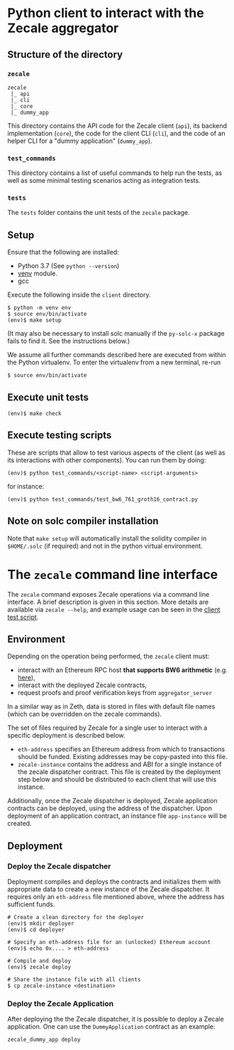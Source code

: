 # Python client to interact with the Zecale aggregator

## Structure of the directory

### `zecale`

```
zecale
 |_ api
 |_ cli
 |_ core
 |_ dummy_app
```

This directory contains the API code for the Zecale client (`api`), its backend implementation (`core`), the code for the client CLI (`cli`), and the code of an helper CLI for a "dummy application" (`dummy_app`).

### `test_commands`

This directory contains a list of useful commands to help run the tests, as well as some minimal testing scenarios acting as integration tests.

### `tests`

The `tests` folder contains the unit tests of the `zecale` package.

## Setup

Ensure that the following are installed:

- Python 3.7 (See `python --version`)
- [venv](https://docs.python.org/3/library/venv.html#module-venv) module.
- gcc

Execute the following inside the `client` directory.
```console
$ python -m venv env
$ source env/bin/activate
(env)$ make setup
```

(It may also be necessary to install solc manually if the `py-solc-x` package
fails to find it. See the instructions below.)

We assume all further commands described here are executed from within the
Python virtualenv.  To enter the virtualenv from a new terminal, re-run
```console
$ source env/bin/activate
```

## Execute unit tests

```console
(env)$ make check
```

## Execute testing scripts

These are scripts that allow to test various aspects of the client (as well as
its interactions with other components). You can run them by doing:

```console
(env)$ python test_commands/<script-name> <script-arguments>
```

for instance:
```console
(env)$ python test_commands/test_bw6_761_groth16_contract.py
```

## Note on solc compiler installation

Note that `make setup` will automatically install the solidity compiler in `$HOME/.solc`
(if required) and not in the python virtual environment.

# The `zecale` command line interface

The `zecale` command exposes Zecale operations via a command line interface. A
brief description is given in this section. More details are available via
`zecale --help`, and example usage can be seen in the [client test
script](../scripts/test_client).

## Environment

Depending on the operation being performed, the `zecale` client must:
- interact with an Ethereum RPC host **that supports BW6 arithmetic** (e.g. [here](https://github.com/clearmatics/ganache-cli/tree/v6.10.1-clearmatics)),
- interact with the deployed Zecale contracts,
- request proofs and proof verification keys from `aggregator_server`

In a similar way as in Zeth, data is stored in files with
default file names (which can be overridden on the zecale commands).

The set of files required by Zecale for a single user to interact with a specific
deployment is described below.

- `eth-address` specifies an Ethereum address from which to transactions should
  be funded. Existing addresses may be copy-pasted into this file.
- `zecale-instance` contains the address and ABI for a single instance of the
  zecale dispatcher contract. This file is created by the deployment step below
  and should be distributed to each client that will use this instance.

Additionally, once the Zecale dispatcher is deployed, Zecale application
contracts can be deployed, using the address of the dispatcher. Upon
deployment of an application contract, an instance file `app-instance` will
be created.

## Deployment

### Deploy the Zecale dispatcher

Deployment compiles and deploys the contracts and initializes them with
appropriate data to create a new instance of the Zecale dispatcher. It requires
only an `eth-address` file mentioned above, where the address has sufficient
funds.

```console
# Create a clean directory for the deployer
(env)$ mkdir deployer
(env)$ cd deployer

# Specify an eth-address file for an (unlocked) Ethereum account
(env)$ echo 0x.... > eth-address

# Compile and deploy
(env)$ zecale deploy

# Share the instance file with all clients
$ cp zecale-instance <destination>
```

### Deploy the Zecale Application

After deploying the the Zecale dispatcher, it is possible to deploy a Zecale
application. One can use the `DummyApplication` contract as an example:

```console
zecale_dummy_app deploy
```